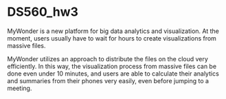 # DS560_hw3

MyWonder is a new platform for big data analytics and visualization. At the moment, users usually have to wait for hours to create visualizations from massive files. 

MyWonder utilizes an approach to distribute the files on the cloud very efficiently. In this way, the visualization process from massive files can be done even under 10 minutes, and users are able to calculate their analytics and summaries from their phones very easily, even before jumping to a meeting.
